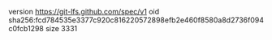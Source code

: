 version https://git-lfs.github.com/spec/v1
oid sha256:fcd784535e3377c920c816220572898efb2e460f8580a8d2736f094c0fcb1298
size 3331

